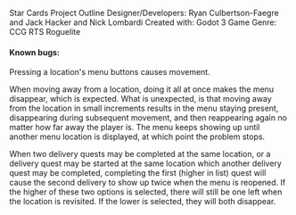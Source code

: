 Star Cards Project Outline
Designer/Developers: Ryan Culbertson-Faegre and Jack Hacker and Nick Lombardi
Created with: Godot 3
Game Genre: CCG RTS Roguelite

#### Known bugs:

Pressing a location's menu buttons causes movement.

When moving away from a location, doing it all at once makes the menu disappear, which is expected. What is unexpected, is that moving away from the location in small increments results in the menu staying present, disappearing during subsequent movement, and then reappearing again no matter how far away the player is. The menu keeps showing up until another menu location is displayed, at which point the problem stops.

When two delivery quests may be completed at the same location, or a delivery quest may be started at the same location which another delivery quest may be completed, completing the first (higher in list) quest will cause the second delivery to show up twice when the menu is reopened. If the higher of these two options is selected, there will still be one left when the location is revisited. If the lower is selected, they will both disappear.